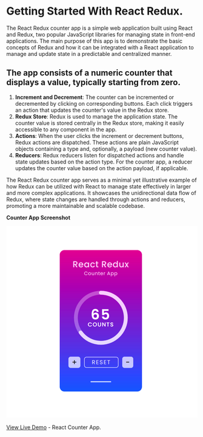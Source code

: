 # Getting Started With React Redux.

The React Redux counter app is a simple web application built using React and Redux, two popular JavaScript libraries for managing state in front-end applications. The main purpose of this app is to demonstrate the basic concepts of Redux and how it can be integrated with a React application to manage and update state in a predictable and centralized manner.

## The app consists of a numeric counter that displays a value, typically starting from zero.

1. **Increment and Decrement**: The counter can be incremented or decremented by clicking on corresponding buttons. Each click triggers an action that updates the counter's value in the Redux store.
2. **Redux Store**: Redux is used to manage the application state. The counter value is stored centrally in the Redux store, making it easily accessible to any component in the app.
3. **Actions**: When the user clicks the increment or decrement buttons, Redux actions are dispatched. These actions are plain JavaScript objects containing a type and, optionally, a payload (new counter value).
4. **Reducers**: Redux reducers listen for dispatched actions and handle state updates based on the action type. For the counter app, a reducer updates the counter value based on the action payload, if applicable.

The React Redux counter app serves as a minimal yet illustrative example of how Redux can be utilized with React to manage state effectively in larger and more complex applications. It showcases the unidirectional data flow of Redux, where state changes are handled through actions and reducers, promoting a more maintainable and scalable codebase.

**Counter App Screenshot**

![alt text](./src/assets/preview.jpg)

[View Live Demo](https://hossainpalin.github.io/React-Redux-Counter-App/) - React Counter App.
